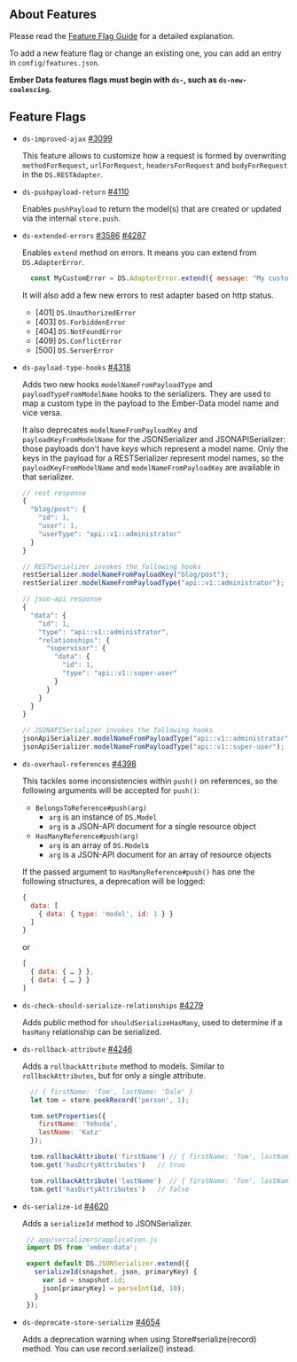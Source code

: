 ## About Features

Please read the [Feature Flag Guide](http://emberjs.com/guides/configuring-ember/feature-flags/)
for a detailed explanation.

To add a new feature flag or change an existing one, you can add an
entry in `config/features.json`.

**Ember Data features flags must begin with `ds-`, such as
`ds-new-coalescing`.**

## Feature Flags

- `ds-improved-ajax` [#3099](https://github.com/emberjs/data/pull/3099)

  This feature allows to customize how a request is formed by overwriting
  `methodForRequest`, `urlForRequest`, `headersForRequest` and `bodyForRequest`
  in the `DS.RESTAdapter`.

- `ds-pushpayload-return` [#4110](https://github.com/emberjs/data/pull/4110)

  Enables `pushPayload` to return the model(s) that are created or
  updated via the internal `store.push`.

- `ds-extended-errors` [#3586](https://github.com/emberjs/data/pull/3586) [#4287](https://github.com/emberjs/data/pull/4287)

  Enables `extend` method on errors. It means you can extend from `DS.AdapterError`.

  ```js
    const MyCustomError = DS.AdapterError.extend({ message: "My custom error." });
  ```

  It will also add a few new errors to rest adapter based on http status.

  * [401] `DS.UnauthorizedError`
  * [403] `DS.ForbiddenError`
  * [404] `DS.NotFoundError`
  * [409] `DS.ConflictError`
  * [500] `DS.ServerError`

- `ds-payload-type-hooks` [#4318](https://github.com/emberjs/data/pull/4318)

  Adds two new hooks `modelNameFromPayloadType` and `payloadTypeFromModelName`
  hooks to the serializers. They are used to map a custom type in the payload
  to the Ember-Data model name and vice versa.

  It also deprecates `modelNameFromPayloadKey` and `payloadKeyFromModelName`
  for the JSONSerializer and JSONAPISerializer: those payloads don't have
  _keys_ which represent a model name. Only the keys in the payload for a
  RESTSerializer represent model names, so the `payloadKeyFromModelName` and
  `modelNameFromPayloadKey` are available in that serializer.

  ```js
  // rest response
  {
    "blog/post": {
      "id": 1,
      "user": 1,
      "userType": "api::v1::administrator"
    }
  }

  // RESTSerializer invokes the following hooks
  restSerializer.modelNameFromPayloadKey("blog/post");
  restSerializer.modelNameFromPayloadType("api::v1::administrator");
  ```

  ```js
  // json-api response
  {
    "data": {
      "id": 1,
      "type": "api::v1::administrator",
      "relationships": {
        "supervisor": {
          "data": {
            "id": 1,
            "type": "api::v1::super-user"
          }
        }
      }
    }
  }

  // JSONAPISerializer invokes the following hooks
  jsonApiSerializer.modelNameFromPayloadType("api::v1::administrator");
  jsonApiSerializer.modelNameFromPayloadType("api::v1::super-user");
  ```

- `ds-overhaul-references` [#4398](https://github.com/emberjs/data/pull/4398)

  This tackles some inconsistencies within `push()` on references, so the
  following arguments will be accepted for `push()`:

  - `BelongsToReference#push(arg)`
    - `arg` is an instance of `DS.Model`
    - `arg` is a JSON-API document for a single resource object
  - `HasManyReference#push(arg)`
    - `arg` is an array of `DS.Model`s
    - `arg` is a JSON-API document for an array of resource objects

  If the passed argument to `HasManyReference#push()` has one the following
  structures, a deprecation will be logged:

  ```js
  {
    data: [
      { data: { type: 'model', id: 1 } }
    ]
  }
  ```

  or

  ```js
  [
    { data: { … } },
    { data: { … } }
  ]
  ```

- `ds-check-should-serialize-relationships` [#4279](https://github.com/emberjs/data/pull/4279)

  Adds public method for `shouldSerializeHasMany`, used to determine if a
  `hasMany` relationship can be serialized.

- `ds-rollback-attribute` [#4246](https://github.com/emberjs/data/pull/4246)

  Adds a `rollbackAttribute` method to models. Similar to `rollbackAttributes`,
  but for only a single attribute.

  ```js
    // { firstName: 'Tom', lastName: 'Dale' }
    let tom = store.peekRecord('person', 1);

    tom.setProperties({
      firstName: 'Yehuda',
      lastName: 'Katz'
    });

    tom.rollbackAttribute('firstName') // { firstName: 'Tom', lastName: 'Katz' }
    tom.get('hasDirtyAttributes')   // true

    tom.rollbackAttribute('lastName')  // { firstName: 'Tom', lastName: 'Dale' }
    tom.get('hasDirtyAttributes')   // false
  ```

- `ds-serialize-id` [#4620](https://github.com/emberjs/data/pull/4620)

  Adds a `serializeId` method to JSONSerializer.

  ```js
   // app/serializers/application.js
   import DS from 'ember-data';

   export default DS.JSONSerializer.extend({
     serializeId(snapshot, json, primaryKey) {
       var id = snapshot.id;
       json[primaryKey] = parseInt(id, 10);
     }
   });
  ```
- `ds-deprecate-store-serialize` [#4654](https://github.com/emberjs/data/pull/4654)

  Adds a deprecation warning when using Store#serialize(record) method.
  You can use record.serialize() instead.
